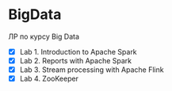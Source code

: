 # BigData
ЛР по курсу Big Data


- [x] Lab 1. Introduction to Apache Spark
- [x] Lab 2. Reports with Apache Spark
- [x] Lab 3. Stream processing with Apache Flink  
- [x] Lab 4. ZooKeeper
